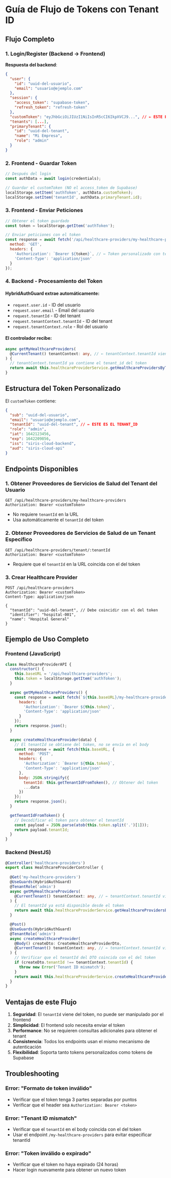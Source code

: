 # Guía de Flujo de Tokens con Tenant ID

## Flujo Completo

### 1. Login/Register (Backend → Frontend)

**Respuesta del backend**:
```json
{
  "user": {
    "id": "uuid-del-usuario",
    "email": "usuario@ejemplo.com"
  },
  "session": {
    "access_token": "supabase-token",
    "refresh_token": "refresh-token"
  },
  "customToken": "eyJhbGciOiJIUzI1NiIsInR5cCI6IkpXVCJ9...", // ← ESTE ES EL TOKEN A USAR
  "tenants": [...],
  "primaryTenant": {
    "id": "uuid-del-tenant",
    "name": "Mi Empresa",
    "role": "admin"
  }
}
```

### 2. Frontend - Guardar Token

```javascript
// Después del login
const authData = await login(credentials);

// Guardar el customToken (NO el access_token de Supabase)
localStorage.setItem('authToken', authData.customToken);
localStorage.setItem('tenantId', authData.primaryTenant.id);
```

### 3. Frontend - Enviar Peticiones

```javascript
// Obtener el token guardado
const token = localStorage.getItem('authToken');

// Enviar peticiones con el token
const response = await fetch('/api/healthcare-providers/my-healthcare-providers', {
  method: 'GET',
  headers: {
    'Authorization': `Bearer ${token}`, // ← Token personalizado con tenant_id
    'Content-Type': 'application/json'
  }
});
```

### 4. Backend - Procesamiento del Token

#### HybridAuthGuard extrae automáticamente:
- `request.user.id` - ID del usuario
- `request.user.email` - Email del usuario  
- `request.tenantId` - ID del tenant
- `request.tenantContext.tenantId` - ID del tenant
- `request.tenantContext.role` - Rol del usuario

#### El controlador recibe:
```typescript
async getMyHealthcareProviders(
  @CurrentTenant() tenantContext: any, // ← tenantContext.tenantId viene del token
) {
  // tenantContext.tenantId ya contiene el tenant_id del token
  return await this.healthcareProviderService.getHealthcareProvidersByTenant(tenantContext.tenantId);
}
```

## Estructura del Token Personalizado

El `customToken` contiene:
```json
{
  "sub": "uuid-del-usuario",
  "email": "usuario@ejemplo.com", 
  "tenantId": "uuid-del-tenant", // ← ESTE ES EL TENANT_ID
  "role": "admin",
  "iat": 1642123456,
  "exp": 1642209856,
  "iss": "siris-cloud-backend",
  "aud": "siris-cloud-api"
}
```

## Endpoints Disponibles

### 1. Obtener Proveedores de Servicios de Salud del Tenant del Usuario
```
GET /api/healthcare-providers/my-healthcare-providers
Authorization: Bearer <customToken>
```
- No requiere `tenantId` en la URL
- Usa automáticamente el `tenantId` del token

### 2. Obtener Proveedores de Servicios de Salud de un Tenant Específico
```
GET /api/healthcare-providers/tenant/:tenantId
Authorization: Bearer <customToken>
```
- Requiere que el `tenantId` en la URL coincida con el del token

### 3. Crear Healthcare Provider
```
POST /api/healthcare-providers
Authorization: Bearer <customToken>
Content-Type: application/json

{
  "tenantId": "uuid-del-tenant", // Debe coincidir con el del token
  "identifier": "hospital-001",
  "name": "Hospital General"
}
```

## Ejemplo de Uso Completo

### Frontend (JavaScript)
```javascript
class HealthcareProviderAPI {
  constructor() {
    this.baseURL = '/api/healthcare-providers';
    this.token = localStorage.getItem('authToken');
  }

  async getMyHealthcareProviders() {
    const response = await fetch(`${this.baseURL}/my-healthcare-providers`, {
      headers: {
        'Authorization': `Bearer ${this.token}`,
        'Content-Type': 'application/json'
      }
    });
    return response.json();
  }

  async createHealthcareProvider(data) {
    // El tenantId se obtiene del token, no se envía en el body
    const response = await fetch(this.baseURL, {
      method: 'POST',
      headers: {
        'Authorization': `Bearer ${this.token}`,
        'Content-Type': 'application/json'
      },
      body: JSON.stringify({
        tenantId: this.getTenantIdFromToken(), // Obtener del token
        ...data
      })
    });
    return response.json();
  }

  getTenantIdFromToken() {
    // Decodificar el token para obtener el tenantId
    const payload = JSON.parse(atob(this.token.split('.')[1]));
    return payload.tenantId;
  }
}
```

### Backend (NestJS)
```typescript
@Controller('healthcare-providers')
export class HealthcareProviderController {
  
  @Get('my-healthcare-providers')
  @UseGuards(HybridAuthGuard)
  @TenantRole('admin')
  async getMyHealthcareProviders(
    @CurrentTenant() tenantContext: any, // ← tenantContext.tenantId viene del token
  ) {
    // El tenantId ya está disponible desde el token
    return await this.healthcareProviderService.getHealthcareProvidersByTenant(tenantContext.tenantId);
  }

  @Post()
  @UseGuards(HybridAuthGuard)
  @TenantRole('admin')
  async createHealthcareProvider(
    @Body() createDto: CreateHealthcareProviderDto,
    @CurrentTenant() tenantContext: any, // ← tenantContext.tenantId viene del token
  ) {
    // Verificar que el tenantId del DTO coincida con el del token
    if (createDto.tenantId !== tenantContext.tenantId) {
      throw new Error('Tenant ID mismatch');
    }
    return await this.healthcareProviderService.createHealthcareProvider(createDto);
  }
}
```

## Ventajas de este Flujo

1. **Seguridad**: El `tenantId` viene del token, no puede ser manipulado por el frontend
2. **Simplicidad**: El frontend solo necesita enviar el token
3. **Performance**: No se requieren consultas adicionales para obtener el tenant
4. **Consistencia**: Todos los endpoints usan el mismo mecanismo de autenticación
5. **Flexibilidad**: Soporta tanto tokens personalizados como tokens de Supabase

## Troubleshooting

### Error: "Formato de token inválido"
- Verificar que el token tenga 3 partes separadas por puntos
- Verificar que el header sea `Authorization: Bearer <token>`

### Error: "Tenant ID mismatch"
- Verificar que el `tenantId` en el body coincida con el del token
- Usar el endpoint `/my-healthcare-providers` para evitar especificar tenantId

### Error: "Token inválido o expirado"
- Verificar que el token no haya expirado (24 horas)
- Hacer login nuevamente para obtener un nuevo token
